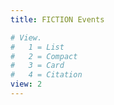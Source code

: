 ```yaml
---
title: FICTION Events

# View.
#   1 = List
#   2 = Compact
#   3 = Card
#   4 = Citation
view: 2
---
```

